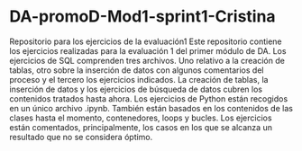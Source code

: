 # DA-promoD-Mod1-sprint1-Cristina
Repositorio para los ejercicios de la evaluación1
Este repositorio contiene los ejercicios realizadas para la evaluación 1 del primer módulo de DA. 
Los ejercicios de SQL comprenden tres archivos. Uno relativo a la creación de tablas, otro sobre la inserción de datos con algunos comentarios del proceso y el tercero los ejercicios indicados.
La creación de tablas, la inserción de datos y los ejercicios de búsqueda de datos cubren los contenidos tratados hasta ahora.
Los ejercicios de Python están recogidos en un único archivo .ipynb. También están basados en los contenidos de las clases hasta el momento, contenedores, loops y bucles.
Los ejercicios están comentados, principalmente, los casos en los que se alcanza un resultado que no se considera óptimo. 
